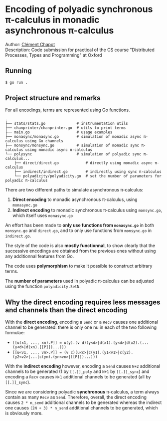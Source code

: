 # Encoding of polyadic synchronous π-calculus in monadic asynchronous π-calculus

Author: [Clément Chapot](mailto:contact@clementchapot.com)<br/>
Description: Code submission for practical of the CS course "Distributed Processes, Types and Programming" at Oxford

## Running

```bash
$ go run .
```

## Project structure and remarks

For all encodings, terms are represented using Go functions.

```
.
├── stats/stats.go              # instrumentation utils
├── chanprinter/chanprinter.go  # utils to print terms
├── main.go                     # usage examples
├── monasync/monasync.go        # simulation of monadic async π-calculus using Go channels
├── monsync/monsync.go          # simulation of monadic sync π-calculus using monadic async π-calculus
└── polysync                    # simulation of polyadic sync π-calculus...
    ├── direct/direct.go            # directly using monadic async π-calculus
    ├── indirect/indirect.go        # indirectly using sync π-calculus
    └── polyadicity/polyadicity.go  # set the number of parameters for polyadic π-calculus
```

There are two different paths to simulate asynchronous π-calculus:
1. **Direct encoding** to monadic asynchronous π-calculus, using `monasync.go`
2. **Indirect encoding** to monadic synchronous π-calculus using `monsync.go`, which itself uses `monasync.go`

An effort has been made to **only use functions from `monasync.go`** in both `monsync.go` and `direct.go`, 
and to only use functions from `monsync.go` in `indirect.go`.

The style of the code is also **mostly functionnal**, to show clearly that the successive encodings
are obtained from the previous ones without using any additionnal features from Go.

The code uses **polymorphism** to make it possible to construct arbitrary terms.

The **number of parameters** used in polyadic π-calculus can be adjusted using the function `polyadicity.SetN`.

## Why the direct encoding requires less messages and channels than the direct encoding

With the **direct encoding**, encoding a `Send` or a `Recv` causes one additional channel to be generated: there is only one nu in each of the two following formulae:
- `[[u(x1, ..., xn).P]] = u(y).(v d)(y<d>|d(x1).(y<d>|d(x2).(...(y<d>|d(xn).[[P]])...)))`
- `[[u<v1, ..., vn>.P]] = (v c)(u<c>|c(y1).(y1<v1>|c(y2).(y2<v2>|...|c(yn).(yn<vn>|[[P]])...)))`

With the **indirect encoding** however, encoding a `Send` causes `N+2` additional channels to be generated (1 by `[[.]]_poly` and `N+1` by `[[.]]_sync`) and encoding a `Recv` causes `N+1` additional channels to be generated (all by `[[.]]_sync`).

Since we are considering polyadic **synchronous** π-calculus, a term always contain as many `Recv` as `Send`. 
Therefore, overall, the direct encoding causes `2 * n_send` additional channels to be generated whereas the indirect one causes `(2N + 3) * n_send` additional channels to be generated, which is obviously more.

